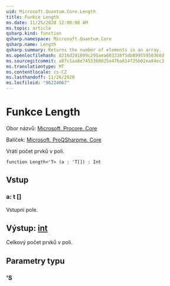 ```yaml
---
uid: Microsoft.Quantum.Core.Length
title: Funkce Length
ms.date: 11/25/2020 12:00:00 AM
ms.topic: article
qsharp.kind: function
qsharp.namespace: Microsoft.Quantum.Core
qsharp.name: Length
qsharp.summary: Returns the number of elements in an array.
ms.openlocfilehash: 8216d291899c295aea603338f5db89955950368d
ms.sourcegitcommit: a87c1aa8e7453360025e47ba614f25b02ea84ec3
ms.translationtype: MT
ms.contentlocale: cs-CZ
ms.lasthandoff: 11/26/2020
ms.locfileid: "96224067"
---
```

# <a name="length-function"></a>Funkce Length

Obor názvů: [Microsoft. Procore. Core](xref:Microsoft.Quantum.Core)

Balíček: [Microsoft. ProQSharpme. Core](https://nuget.org/packages/Microsoft.Quantum.QSharp.Core)


Vrátí počet prvků v poli.

```qsharp
function Length<'T> (a : 'T[]) : Int
```


## <a name="input"></a>Vstup

### <a name="a--t"></a>a: t []

Vstupní pole.



## <a name="output--int"></a>Výstup: [int](xref:microsoft.quantum.lang-ref.int)

Celkový počet prvků v poli.

## <a name="type-parameters"></a>Parametry typu

### <a name="t"></a>'S

